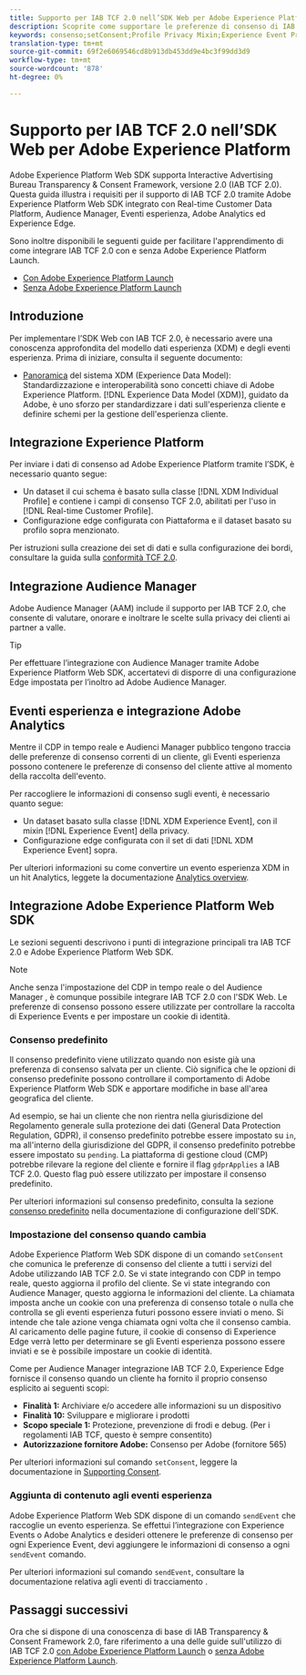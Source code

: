 ```yaml
---
title: Supporto per IAB TCF 2.0 nell’SDK Web per Adobe Experience Platform
description: Scoprite come supportare le preferenze di consenso di IAB TCF 2.0 tramite Adobe Experience Platform Web SDK
keywords: consenso;setConsent;Profile Privacy Mixin;Experience Event Privacy Mixin;Privacy Mixin;IAB TCF 2.0;Real-time CDP;Real-time Customer Data Profile
translation-type: tm+mt
source-git-commit: 69f2e6069546cd8b913db453dd9e4bc3f99dd3d9
workflow-type: tm+mt
source-wordcount: '878'
ht-degree: 0%

---
```



# Supporto per IAB TCF 2.0 nell’SDK Web per Adobe Experience Platform

Adobe Experience Platform Web SDK supporta Interactive Advertising Bureau Transparency &amp; Consent Framework, versione 2.0 (IAB TCF 2.0). Questa guida illustra i requisiti per il supporto di IAB TCF 2.0 tramite Adobe Experience Platform Web SDK integrato con Real-time Customer Data Platform,  Audience Manager, Eventi esperienza,  Adobe Analytics ed Experience Edge.

Sono inoltre disponibili le seguenti guide per facilitare l&#39;apprendimento di come integrare IAB TCF 2.0 con e senza  Adobe Experience Platform Launch.

- [Con  Adobe Experience Platform Launch](./with-launch.md)
- [Senza  Adobe Experience Platform Launch](./without-launch.md)

## Introduzione

Per implementare l’SDK Web con IAB TCF 2.0, è necessario avere una conoscenza approfondita del modello dati esperienza (XDM) e degli eventi esperienza. Prima di iniziare, consulta il seguente documento:

- [Panoramica](../../../xdm/home.md) del sistema XDM (Experience Data Model): Standardizzazione e interoperabilità sono concetti chiave di Adobe Experience Platform. [!DNL Experience Data Model (XDM)], guidato da  Adobe, è uno sforzo per standardizzare i dati sull&#39;esperienza cliente e definire schemi per la gestione dell&#39;esperienza cliente.

## Integrazione  Experience Platform

Per inviare i dati di consenso ad Adobe Experience Platform tramite l’SDK, è necessario quanto segue:

- Un dataset il cui schema è basato sulla classe [!DNL XDM Individual Profile] e contiene i campi di consenso TCF 2.0, abilitati per l&#39;uso in [!DNL Real-time Customer Profile].
- Configurazione edge configurata con Piattaforma e il dataset basato su profilo sopra menzionato.

Per istruzioni sulla creazione dei set di dati e sulla configurazione dei bordi, consultare la guida sulla [conformità TCF 2.0](../../../landing/governance-privacy-security/consent/iab/overview.md).

## Integrazione  Audience Manager

Adobe Audience Manager (AAM) include il supporto per IAB TCF 2.0, che consente di valutare, onorare e inoltrare le scelte sulla privacy dei clienti ai partner a valle. <!--For more information, read the documentation on [Sending Data to Audience Manager](../audience-manager/audience-manager-overview.md).-->

>[!TIP]
>
>Per effettuare l’integrazione con  Audience Manager tramite Adobe Experience Platform Web SDK, accertatevi di disporre di una configurazione Edge impostata per l’inoltro ad Adobe Audience Manager.

## Eventi esperienza e integrazione  Adobe Analytics

Mentre il CDP in tempo reale e  Audienci Manager  pubblico tengono traccia delle preferenze di consenso correnti di un cliente, gli Eventi esperienza possono contenere le preferenze di consenso del cliente attive al momento della raccolta dell&#39;evento.

Per raccogliere le informazioni di consenso sugli eventi, è necessario quanto segue:

- Un dataset basato sulla classe [!DNL XDM Experience Event], con il mixin [!DNL Experience Event] della privacy.
- Configurazione edge configurata con il set di dati [!DNL XDM Experience Event] sopra.

Per ulteriori informazioni su come convertire un evento esperienza XDM in un hit Analytics, leggete la documentazione [Analytics overview](../../data-collection/adobe-analytics/analytics-overview.md).

## Integrazione Adobe Experience Platform Web SDK

Le sezioni seguenti descrivono i punti di integrazione principali tra IAB TCF 2.0 e Adobe Experience Platform Web SDK.

>[!NOTE]
>
>Anche senza l&#39;impostazione del CDP in tempo reale o del Audience Manager , è comunque possibile integrare IAB TCF 2.0 con l&#39;SDK Web. Le preferenze di consenso possono essere utilizzate per controllare la raccolta di Experience Events e per impostare un cookie di identità.

### Consenso predefinito

Il consenso predefinito viene utilizzato quando non esiste già una preferenza di consenso salvata per un cliente. Ciò significa che le opzioni di consenso predefinite possono controllare il comportamento di Adobe Experience Platform Web SDK e apportare modifiche in base all&#39;area geografica del cliente.

Ad esempio, se hai un cliente che non rientra nella giurisdizione del Regolamento generale sulla protezione dei dati (General Data Protection Regulation, GDPR), il consenso predefinito potrebbe essere impostato su `in`, ma all&#39;interno della giurisdizione del GDPR, il consenso predefinito potrebbe essere impostato su `pending`. La piattaforma di gestione cloud (CMP) potrebbe rilevare la regione del cliente e fornire il flag `gdprApplies` a IAB TCF 2.0. Questo flag può essere utilizzato per impostare il consenso predefinito.

Per ulteriori informazioni sul consenso predefinito, consulta la sezione [consenso predefinito](../../fundamentals/configuring-the-sdk.md#default-consent) nella documentazione di configurazione dell&#39;SDK.

### Impostazione del consenso quando cambia

Adobe Experience Platform Web SDK dispone di un comando `setConsent` che comunica le preferenze di consenso del cliente a tutti i servizi del Adobe  utilizzando IAB TCF 2.0. Se vi state integrando con CDP in tempo reale, questo aggiorna il profilo del cliente. Se vi state integrando con  Audience Manager, questo aggiorna le informazioni del cliente. La chiamata imposta anche un cookie con una preferenza di consenso totale o nulla che controlla se gli eventi esperienza futuri possono essere inviati o meno. Si intende che tale azione venga chiamata ogni volta che il consenso cambia. Al caricamento delle pagine future, il cookie di consenso di Experience Edge verrà letto per determinare se gli Eventi esperienza possono essere inviati e se è possibile impostare un cookie di identità.

Come per  Audience Manager  integrazione IAB TCF 2.0, Experience Edge fornisce il consenso quando un cliente ha fornito il proprio consenso esplicito ai seguenti scopi:

- **Finalità 1:** Archiviare e/o accedere alle informazioni su un dispositivo
- **Finalità 10:** Sviluppare e migliorare i prodotti
- **Scopo speciale 1:** Protezione, prevenzione di frodi e debug. (Per i regolamenti IAB TCF, questo è sempre consentito)
- **Autorizzazione fornitore  Adobe:** Consenso per  Adobe (fornitore 565)

Per ulteriori informazioni sul comando `setConsent`, leggere la documentazione in [Supporting Consent](../../consent/supporting-consent.md).

### Aggiunta di contenuto agli eventi esperienza

Adobe Experience Platform Web SDK dispone di un comando `sendEvent` che raccoglie un evento esperienza. Se effettui l’integrazione con Experience Events o  Adobe Analytics e desideri ottenere le preferenze di consenso per ogni Experience Event, devi aggiungere le informazioni di consenso a ogni `sendEvent` comando.

Per ulteriori informazioni sul comando `sendEvent`, consultare la documentazione relativa agli eventi di tracciamento [](../../fundamentals/tracking-events.md).

## Passaggi successivi

Ora che si dispone di una conoscenza di base di IAB Transparency &amp; Consent Framework 2.0, fare riferimento a una delle guide sull&#39;utilizzo di IAB TCF 2.0 [con  Adobe Experience Platform Launch](./with-launch.md) o [senza  Adobe Experience Platform Launch](./without-launch.md).
